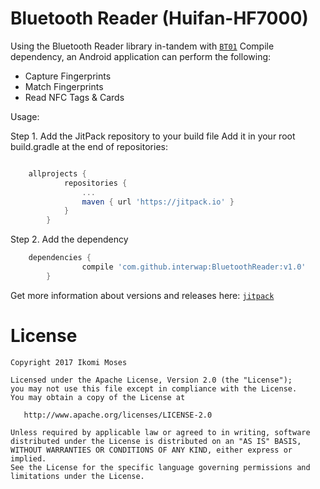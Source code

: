 # Bluetooth Reader (Huifan-HF7000)

Using the Bluetooth Reader library in-tandem with [`BT01`](https://github.com/interwap/BT01) Compile dependency,
an Android application can perform the following:

- Capture Fingerprints
- Match Fingerprints
- Read NFC Tags & Cards

Usage:

Step 1. Add the JitPack repository to your build file
Add it in your root build.gradle at the end of repositories:

```gradle

    allprojects {
    		repositories {
    			...
    			maven { url 'https://jitpack.io' }
    		}
    	}

 ```

Step 2. Add the dependency
```gradle
    dependencies {
    	        compile 'com.github.interwap:BluetoothReader:v1.0'
    	}
 ```

Get more information about versions and releases here: [`jitpack`](https://jitpack.io/#interwap/BluetoothReader/v1.0)


License
=======

    Copyright 2017 Ikomi Moses

    Licensed under the Apache License, Version 2.0 (the "License");
    you may not use this file except in compliance with the License.
    You may obtain a copy of the License at

       http://www.apache.org/licenses/LICENSE-2.0

    Unless required by applicable law or agreed to in writing, software
    distributed under the License is distributed on an "AS IS" BASIS,
    WITHOUT WARRANTIES OR CONDITIONS OF ANY KIND, either express or implied.
    See the License for the specific language governing permissions and
    limitations under the License.